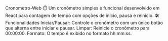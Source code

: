 Cronometro-Web ⏱️
Um cronômetro simples e funcional desenvolvido em React para contagem de tempo com opções de início, pausa e reinício.
🛠️ Funcionalidades
Iniciar/Pausar: Controle o cronômetro com um único botão que alterna entre iniciar e pausar.
Limpar: Reinicie o cronômetro para 00:00:00.
Formato: O tempo é exibido no formato hh:mm:ss.
